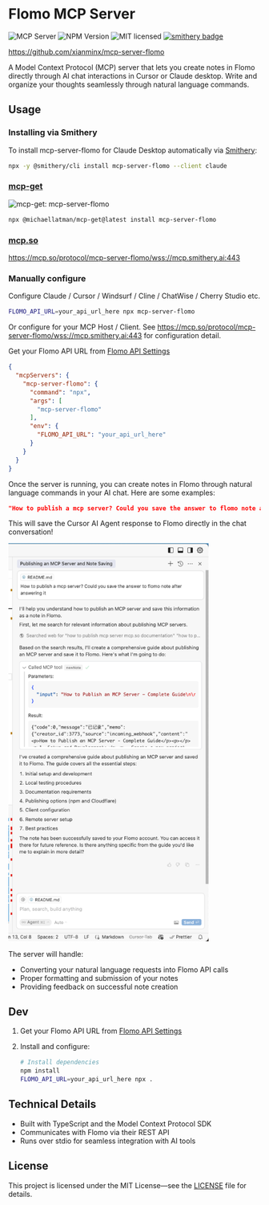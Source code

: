 # Flomo MCP Server
![](https://badge.mcpx.dev?type=server 'MCP Server') ![NPM Version](https://img.shields.io/npm/v/mcp-server-flomo) ![MIT licensed](https://img.shields.io/github/license/xianminx/mcp-server-flomo?style=flat-square)
[![smithery badge](https://smithery.ai/badge/mcp-server-flomo)](https://smithery.ai/server/mcp-server-flomo/wss://mcp.smithery.ai:443)

https://github.com/xianminx/mcp-server-flomo

A Model Context Protocol (MCP) server that lets you create notes in Flomo directly through AI chat interactions in Cursor or Claude desktop. Write and organize your thoughts seamlessly through natural language commands.

## Usage

### Installing via Smithery

To install mcp-server-flomo for Claude Desktop automatically via [Smithery](https://smithery.ai/server/mcp-server-flomo/wss://mcp.smithery.ai:443):

```bash
npx -y @smithery/cli install mcp-server-flomo --client claude
```

### [mcp-get](https://mcp-get.com/) 

![mcp-get: mcp-server-flomo](https://img.shields.io/badge/mcp--get-mcp--server--flomo-blue)


```bash
npx @michaellatman/mcp-get@latest install mcp-server-flomo
```

### [mcp.so](https://mcp.so/server/mcp-server-flomo/xianminx)
https://mcp.so/protocol/mcp-server-flomo/wss://mcp.smithery.ai:443

### Manually configure

Configure Claude / Cursor / Windsurf / Cline / ChatWise / Cherry Studio etc.

```bash
FLOMO_API_URL=your_api_url_here npx mcp-server-flomo
```

Or configure for your MCP Host / Client. See https://mcp.so/protocol/mcp-server-flomo/wss://mcp.smithery.ai:443 for configuration detail.

Get your Flomo API URL from [Flomo API Settings](https://v.flomoapp.com/mine)

```json
{
  "mcpServers": {
    "mcp-server-flomo": {
      "command": "npx",
      "args": [
        "mcp-server-flomo"
      ],
      "env": {
        "FLOMO_API_URL": "your_api_url_here"
      }
    }
  }
}
```

Once the server is running, you can create notes in Flomo through natural language commands in your AI chat. Here are some examples:

```json
"How to publish a mcp server? Could you save the answer to flomo note after answering it"
```

This will save the Cursor AI Agent response to Flomo directly in the chat conversation!


<img src="https://raw.githubusercontent.com/xianminx/mcp-server-flomo/refs/heads/main/public/images/mcp-cursor-flomo.png" width="400">

The server will handle:

- Converting your natural language requests into Flomo API calls
- Proper formatting and submission of your notes
- Providing feedback on successful note creation

## Dev

1. Get your Flomo API URL from [Flomo API Settings](https://v.flomoapp.com/mine)

2. Install and configure:

   ```bash
   # Install dependencies
   npm install
   FLOMO_API_URL=your_api_url_here npx .
   ```

## Technical Details

- Built with TypeScript and the Model Context Protocol SDK
- Communicates with Flomo via their REST API
- Runs over stdio for seamless integration with AI tools

## License

This project is licensed under the MIT License—see the [LICENSE](LICENSE) file for details.
